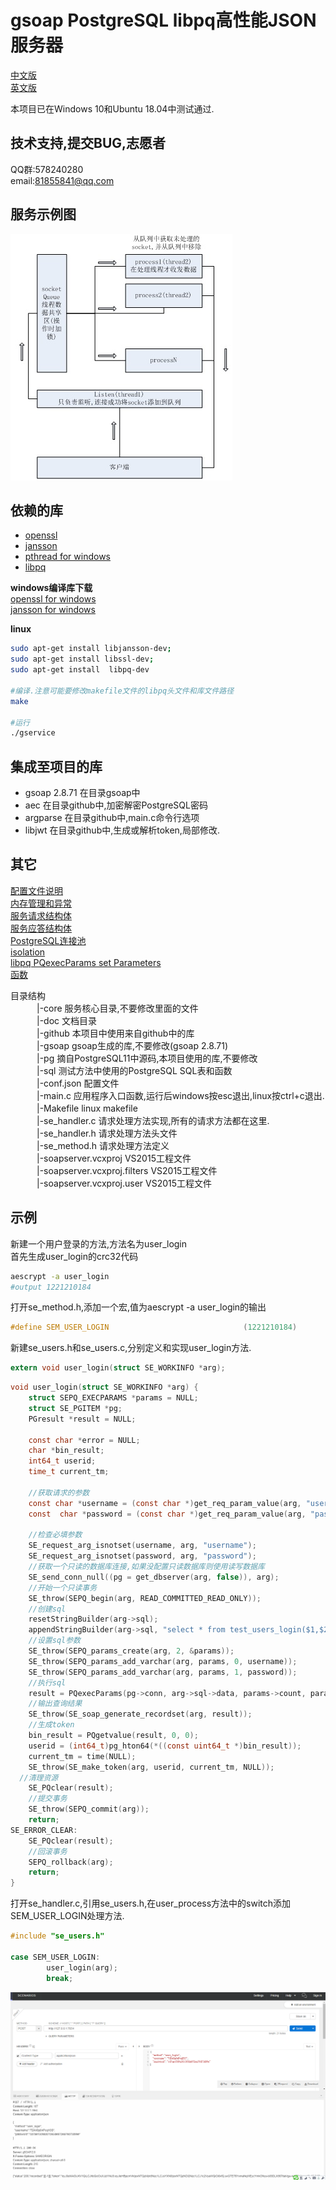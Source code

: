 # gsoap PostgreSQL libpq高性能JSON服务器
[中文版](/README.md)<br/>
[英文版](/README_EN.md)<br/>

本项目已在Windows 10和Ubuntu 18.04中测试通过.

## 技术支持,提交BUG,志愿者
QQ群:578240280<br/>
email:81855841@qq.com<br/>

## 服务示例图
![image](image/process.jpg)

## 依赖的库
- [openssl](https://www.openssl.org/)
- [jansson](http://www.digip.org/jansson/)
- [pthread for windows](http://sourceware.org/pthreads-win32/)
- [libpq](https://www.postgresql.org/download/)

**windows编译库下载**<br/>
[openssl for windows](/OpenSSLx86.zip)<br/>
[jansson for windows](/jansson.zip)<br/>

**linux**
```bash
sudo apt-get install libjansson-dev;
sudo apt-get install libssl-dev;
sudo apt-get install  libpq-dev

#编译.注意可能要修改makefile文件的libpq头文件和库文件路径
make

#运行
./gservice
```

## 集成至项目的库
- gsoap 2.8.71 在目录gsoap中
- aec 在目录github中,加密解密PostgreSQL密码
- argparse 在目录github中,main.c命令行选项
- libjwt 在目录github中,生成或解析token,局部修改.

## 其它
[配置文件说明](doc/conf.md)<br/>
[内存管理和异常](doc/memory.md)<br/>
[服务请求结构体](doc/request.md)<br/>
[服务应答结构体](doc/response.md)<br/>
[PostgreSQL连接池](doc/postgreSQL.md)<br/>
[isolation](doc/isolation.md)<br/>
[libpq PQexecParams set Parameters](doc/Parameters.md)<br/>
[函数](doc/function.md)<br/>


目录结构<br/>
　　　|-core                         服务核心目录,不要修改里面的文件<br/>
　　　|-doc                          文档目录<br/>
　　　|-github                       本项目中使用来自github中的库<br/>
　　　|-gsoap                        gsoap生成的库,不要修改(gsoap 2.8.71)<br/>
　　　|-pg                        		摘自PostgreSQL11中源码,本项目使用的库,不要修改<br/>
　　　|-sql                          测试方法中使用的PostgreSQL SQL表和函数<br/>
　　　|-conf.json                    配置文件<br/>
　　　|-main.c                       应用程序入口函数,运行后windows按esc退出,linux按ctrl+c退出.<br/>
　　　|-Makefile                     linux makefile<br/>
　　　|-se_handler.c                 请求处理方法实现,所有的请求方法都在这里.<br/>
　　　|-se_handler.h                 请求处理方法头文件<br/>
　　　|-se_method.h                   请求处理方法定义<br/>
　　　|-soapserver.vcxproj            VS2015工程文件<br/>
　　　|-soapserver.vcxproj.filters    VS2015工程文件<br/>
　　　|-soapserver.vcxproj.user       VS2015工程文件<br/>


## 示例
新建一个用户登录的方法,方法名为user_login<br/>
首先生成user_login的crc32代码<br/>
```bash
aescrypt -a user_login
#output 1221210184
```
打开se_method.h,添加一个宏,值为aescrypt -a user_login的输出
```c
#define SEM_USER_LOGIN								(1221210184)
```
新建se_users.h和se_users.c,分别定义和实现user_login方法.<br/>
```c
extern void user_login(struct SE_WORKINFO *arg);
```
```c
void user_login(struct SE_WORKINFO *arg) {
	struct SEPQ_EXECPARAMS *params = NULL;
	struct SE_PGITEM *pg;
	PGresult *result = NULL;

	const char *error = NULL;
	char *bin_result;
	int64_t userid;
	time_t current_tm;

	//获取请求的参数
	const char *username = (const char *)get_req_param_value(arg, "username", SOAP_TYPE__string);
	const  char *password = (const char *)get_req_param_value(arg, "password", SOAP_TYPE__string);

	//检查必填参数
	SE_request_arg_isnotset(username, arg, "username");
	SE_request_arg_isnotset(password, arg, "password");
	//获取一个只读的数据库连接,如果没配置只读数据库则使用读写数据库
	SE_send_conn_null((pg = get_dbserver(arg, false)), arg);
	//开始一个只读事务
	SE_throw(SEPQ_begin(arg, READ_COMMITTED_READ_ONLY));
	//创建sql
	resetStringBuilder(arg->sql);
	appendStringBuilder(arg->sql, "select * from test_users_login($1,$2)");
	//设置sql参数
	SE_throw(SEPQ_params_create(arg, 2, &params));
	SE_throw(SEPQ_params_add_varchar(arg, params, 0, username));
	SE_throw(SEPQ_params_add_varchar(arg, params, 1, password));
	//执行sql
	result = PQexecParams(pg->conn, arg->sql->data, params->count, params->types, (const char *const *)params->values, params->lengths, params->formats, 1);
	//输出查询结果
	SE_throw(SE_soap_generate_recordset(arg, result));
	//生成token
	bin_result = PQgetvalue(result, 0, 0);
	userid = (int64_t)pg_hton64(*((const uint64_t *)bin_result));
	current_tm = time(NULL);
	SE_throw(SE_make_token(arg, userid, current_tm, NULL));
  //清理资源
	SE_PQclear(result);
	//提交事务
	SE_throw(SEPQ_commit(arg));
	return;
SE_ERROR_CLEAR:
	SE_PQclear(result);
	//回滚事务
	SEPQ_rollback(arg);
	return;
}
```
打开se_handler.c,引用se_users.h,在user_process方法中的switch添加SEM_USER_LOGIN处理方法.<br/>
```c
#include "se_users.h"

case SEM_USER_LOGIN:
		user_login(arg);
		break;
```
![image](image/user_login.png)
